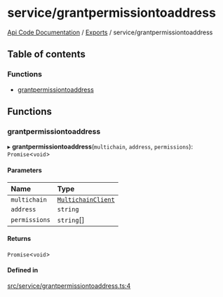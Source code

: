 # service/grantpermissiontoaddress
 
[Api Code Documentation](../README.md) / [Exports](../modules.md) / service/grantpermissiontoaddress

## Table of contents

### Functions

- [grantpermissiontoaddress](service_grantpermissiontoaddress.md#grantpermissiontoaddress)

## Functions

### grantpermissiontoaddress

▸ **grantpermissiontoaddress**(`multichain`, `address`, `permissions`): `Promise`<`void`\>

#### Parameters

| Name | Type |
| :------ | :------ |
| `multichain` | [`MultichainClient`](../interfaces/service_Client_h.MultichainClient.md) |
| `address` | `string` |
| `permissions` | `string`[] |

#### Returns

`Promise`<`void`\>

#### Defined in

[src/service/grantpermissiontoaddress.ts:4](https://github.com/openkfw/TruBudget/blob/aca360d/api/src/service/grantpermissiontoaddress.ts#L4)
